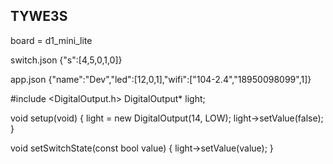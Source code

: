 ## TYWE3S

board = d1_mini_lite

switch.json
{"s":[4,5,0,1,0]}

app.json
{"name":"Dev","led":[12,0,1],"wifi":["104-2.4","18950098099",1]}


#include <DigitalOutput.h>
DigitalOutput* light;

void setup(void) {
  light = new DigitalOutput(14, LOW);
  light->setValue(false);
}

void setSwitchState(const bool value) {
  light->setValue(value);
}
